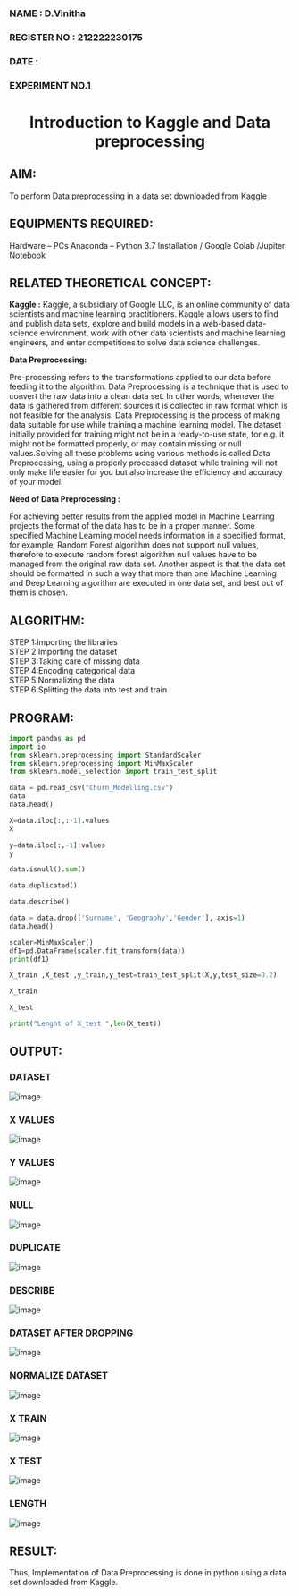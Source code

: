 ###  NAME : D.Vinitha
###  REGISTER NO : 212222230175
### DATE :
### EXPERIMENT NO.1
<H1 ALIGN =CENTER> Introduction to Kaggle and Data preprocessing</H1>

## AIM:

To perform Data preprocessing in a data set downloaded from Kaggle

## EQUIPMENTS REQUIRED:
Hardware – PCs
Anaconda – Python 3.7 Installation / Google Colab /Jupiter Notebook

## RELATED THEORETICAL CONCEPT:

**Kaggle :**
Kaggle, a subsidiary of Google LLC, is an online community of data scientists and machine learning practitioners. Kaggle allows users to find and publish data sets, explore and build models in a web-based data-science environment, work with other data scientists and machine learning engineers, and enter competitions to solve data science challenges.

**Data Preprocessing:**

Pre-processing refers to the transformations applied to our data before feeding it to the algorithm. Data Preprocessing is a technique that is used to convert the raw data into a clean data set. In other words, whenever the data is gathered from different sources it is collected in raw format which is not feasible for the analysis.
Data Preprocessing is the process of making data suitable for use while training a machine learning model. The dataset initially provided for training might not be in a ready-to-use state, for e.g. it might not be formatted properly, or may contain missing or null values.Solving all these problems using various methods is called Data Preprocessing, using a properly processed dataset while training will not only make life easier for you but also increase the efficiency and accuracy of your model.

**Need of Data Preprocessing :**

For achieving better results from the applied model in Machine Learning projects the format of the data has to be in a proper manner. Some specified Machine Learning model needs information in a specified format, for example, Random Forest algorithm does not support null values, therefore to execute random forest algorithm null values have to be managed from the original raw data set.
Another aspect is that the data set should be formatted in such a way that more than one Machine Learning and Deep Learning algorithm are executed in one data set, and best out of them is chosen.


## ALGORITHM:
STEP 1:Importing the libraries<BR>
STEP 2:Importing the dataset<BR>
STEP 3:Taking care of missing data<BR>
STEP 4:Encoding categorical data<BR>
STEP 5:Normalizing the data<BR>
STEP 6:Splitting the data into test and train<BR>

##  PROGRAM:
``` PYTHON
import pandas as pd
import io
from sklearn.preprocessing import StandardScaler
from sklearn.preprocessing import MinMaxScaler
from sklearn.model_selection import train_test_split

data = pd.read_csv("Churn_Modelling.csv")
data
data.head()

X=data.iloc[:,:-1].values
X

y=data.iloc[:,-1].values
y

data.isnull().sum()

data.duplicated()

data.describe()

data = data.drop(['Surname', 'Geography','Gender'], axis=1)
data.head()

scaler=MinMaxScaler()
df1=pd.DataFrame(scaler.fit_transform(data))
print(df1)

X_train ,X_test ,y_train,y_test=train_test_split(X,y,test_size=0.2)

X_train

X_test

print("Lenght of X_test ",len(X_test))


```


## OUTPUT:
### DATASET
![image](https://github.com/VinithaNaidu/Ex-1-NN/assets/121166004/2fb85e34-a1d3-4f37-9ddd-08158ecc16d5)
### X VALUES
![image](https://github.com/VinithaNaidu/Ex-1-NN/assets/121166004/78897b56-4e80-4ccb-afea-2686b900fe40)
### Y VALUES
![image](https://github.com/VinithaNaidu/Ex-1-NN/assets/121166004/c91a7483-1090-4fd7-ac9b-1aed66d6a66b)
### NULL
![image](https://github.com/VinithaNaidu/Ex-1-NN/assets/121166004/1523c24e-e575-4d67-b093-e248ac06145d)
### DUPLICATE
![image](https://github.com/VinithaNaidu/Ex-1-NN/assets/121166004/849ec8ab-63f4-4876-987d-077cbae6f320)
### DESCRIBE
![image](https://github.com/VinithaNaidu/Ex-1-NN/assets/121166004/775ae6df-165a-42f5-a820-08a95b67182a)
### DATASET AFTER DROPPING
![image](https://github.com/VinithaNaidu/Ex-1-NN/assets/121166004/0763d987-7c2c-4feb-b57a-f18324ddaed1)
### NORMALIZE DATASET
![image](https://github.com/VinithaNaidu/Ex-1-NN/assets/121166004/31953775-7000-4fe3-8b83-f8ecd8ce3aae)
### X TRAIN
![image](https://github.com/VinithaNaidu/Ex-1-NN/assets/121166004/91623ab4-37a9-4258-b0c8-fc2a1b8bdfb8)
### X TEST
![image](https://github.com/VinithaNaidu/Ex-1-NN/assets/121166004/dcfdc6fa-1093-4bee-9e62-84bd2d5fec68)
### LENGTH
![image](https://github.com/VinithaNaidu/Ex-1-NN/assets/121166004/56ccbcdf-1786-49f8-b4c1-071f57e4f8c5)





## RESULT:
Thus, Implementation of Data Preprocessing is done in python  using a data set downloaded from Kaggle.



